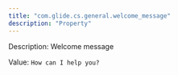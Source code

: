 ```yaml
---
title: "com.glide.cs.general.welcome_message"
description: "Property"
---
```


Description: Welcome message

Value: `How can I help you?`